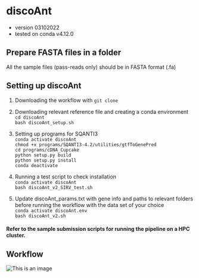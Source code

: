 # discoAnt
- version 03102022
- tested on conda v4.12.0

## Prepare FASTA files in a folder
All the sample files (pass-reads only) should be in FASTA format (.fa)

## Setting up discoAnt

1. Downloading the workflow with ```git clone```
  
2. Downloading relevant reference file and creating a conda environment \
  ```cd discoAnt``` \
  ```bash discoAnt_setup.sh```

3. Setting up programs for SQANTI3 \
  ```conda activate discoAnt``` \
  ```chmod +x programs/SQANTI3-4.2/utilities/gtfToGenePred``` \
  ```cd programs/cDNA_Cupcake``` \
  ```python setup.py build``` \
  ```python setup.py install``` \
  ```conda deactivate```

  
3. Running a test script to check installation \
  ```conda activate discoAnt``` \
  ```bash discoAnt_v2_SIRV_test.sh```
  
4. Update discoAnt_params.txt with gene info and paths to relevant folders before running the workflow with the data set of your choice \
  ```conda activate discoAnt.env``` \
  ```bash discoAnt_v2.sh```

#### Refer to the sample submission scripts for running the pipeline on a HPC cluster.

## Workflow

![This is an image](https://github.com/shwetajoshi-15/discoAnt/blob/discoAnt_2022/workflow.png)



